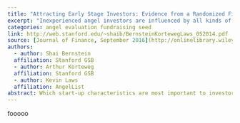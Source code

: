 ```yaml
---
title: "Attracting Early Stage Investors: Evidence from a Randomized Field Experiment"
excerpt: "Inexperienced angel investors are influenced by all kinds of information about a startup, but more experienced investors only care about the founding team."
categories: angel evaluation fundraising seed
link: http://web.stanford.edu/~shaib/BernsteinKortewegLaws_052014.pdf
source: [Journal of Finance, September 2016](http://onlinelibrary.wiley.com/doi/10.1111/jofi.12470/full)
authors: 
  - author: Shai Bernstein
  affiliation: Stanford GSB
  - author: Arthur Korteweg
  affiliation: Stanford GSB
  - author: Kevin Laws
  affiliation: AngelList
abstract: Which start-up characteristics are most important to investors in early-stage firms? This paper uses a randomized field experiment involving 4,500 active, early stage investors. The experiment takes place on AngelList, an online platform that matches investors with start-ups seeking capital. The experiment randomizes investors’ information sets on start-up characteristics through the use of nearly 17,000 emails. The average investor responds strongly to information about the founding team, but not to information about either firm traction or existing lead investors. This is in contrast to the least experienced investors, who respond to all categories of information. Our results suggest that information about human assets is causally important for the funding of early-stage firms.
---
```


fooooo
